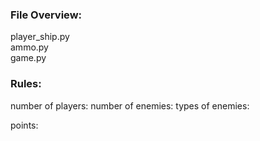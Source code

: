 ### File Overview:

player_ship.py </br>
ammo.py </br>
game.py

### Rules:

number of players:
number of enemies:
types of enemies:

points: